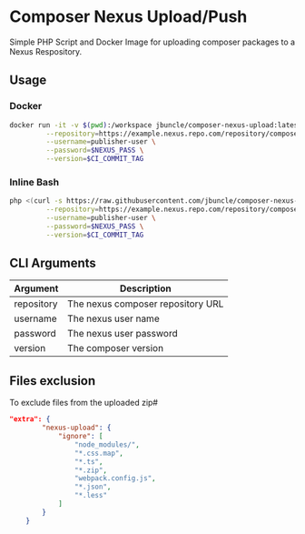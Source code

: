 # Composer Nexus Upload/Push

Simple PHP Script and Docker Image for uploading composer packages to a Nexus Respository.

## Usage

### Docker

```bash
docker run -it -v $(pwd):/workspace jbuncle/composer-nexus-upload:latest nexus-upload \
         --repository=https://example.nexus.repo.com/repository/composer-repo/ \
         --username=publisher-user \
         --password=$NEXUS_PASS \
         --version=$CI_COMMIT_TAG
```

### Inline Bash

```bash
php <(curl -s https://raw.githubusercontent.com/jbuncle/composer-nexus-upload/master/nexus-upload.php) \
         --repository=https://example.nexus.repo.com/repository/composer-repo/ \
         --username=publisher-user \
         --password=$NEXUS_PASS \
         --version=$CI_COMMIT_TAG
```

## CLI Arguments

| Argument   | Description                       |
|------------|-----------------------------------|
| repository | The nexus composer repository URL |
| username   | The nexus user name               |
| password   | The nexus user password           |
| version    | The composer version              |

## Files exclusion

To exclude files from the uploaded zip#

```json
"extra": {
        "nexus-upload": {
            "ignore": [
                "node_modules/",
                "*.css.map",
                "*.ts",
                "*.zip",
                "webpack.config.js",
                "*.json",
                "*.less"
            ]
        }
    }
```
